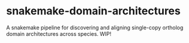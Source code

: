 # snakemake-domain-architectures
A snakemake pipeline for discovering and aligning single-copy ortholog domain architectures across species. WIP!

